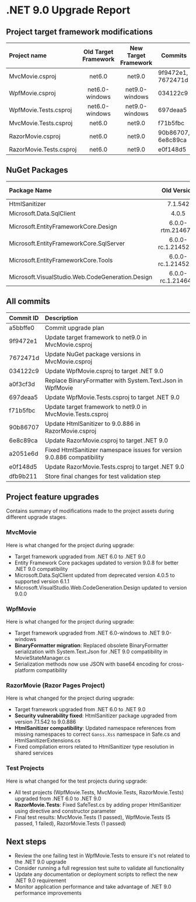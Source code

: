 # .NET 9.0 Upgrade Report

## Project target framework modifications

| Project name                                   | Old Target Framework    | New Target Framework    | Commits                              |
|:-----------------------------------------------|:-----------------------:|:-----------------------:|--------------------------------------|
| MvcMovie.csproj                                | net6.0                  | net9.0                  | 9f9472e1, 7672471d                   |
| WpfMovie.csproj                                | net6.0-windows          | net9.0-windows          | 034122c9                             |
| WpfMovie.Tests.csproj                          | net6.0-windows          | net9.0-windows          | 697deaa5                             |
| MvcMovie.Tests.csproj                          | net6.0                  | net9.0                  | f71b5fbc                             |
| RazorMovie.csproj                              | net6.0                  | net9.0                  | 90b86707, 6e8c89ca                   |
| RazorMovie.Tests.csproj                        | net6.0                  | net9.0                  | e0f148d5                             |

## NuGet Packages

| Package Name                                | Old Version           | New Version | Commit Id                             |
|:-------------------------------------------|:---------------------:|:-----------:|---------------------------------------|
| HtmlSanitizer                              | 7.1.542               | 9.0.886     | 90b86707                              |
| Microsoft.Data.SqlClient                   | 4.0.5                 | 6.1.1       | 7672471d                              |
| Microsoft.EntityFrameworkCore.Design       | 6.0.0-rtm.21467.1     | 9.0.8       | 7672471d                              |
| Microsoft.EntityFrameworkCore.SqlServer    | 6.0.0-rc.1.21452.10   | 9.0.8       | 7672471d                              |
| Microsoft.EntityFrameworkCore.Tools        | 6.0.0-rc.1.21452.10   | 9.0.8       | 7672471d                              |
| Microsoft.VisualStudio.Web.CodeGeneration.Design | 6.0.0-rc.1.21464.1 | 9.0.0       | 7672471d                              |

## All commits

| Commit ID              | Description                                                                    |
|:-----------------------|:-------------------------------------------------------------------------------|
| a5bbffe0               | Commit upgrade plan                                                            |
| 9f9472e1               | Update target framework to net9.0 in MvcMovie.csproj                         |
| 7672471d               | Update NuGet package versions in MvcMovie.csproj                              |
| 034122c9               | Update WpfMovie.csproj to target .NET 9.0                                     |
| a0f3cf3d               | Replace BinaryFormatter with System.Text.Json in WpfMovie                     |
| 697deaa5               | Update WpfMovie.Tests.csproj to target .NET 9.0                               |
| f71b5fbc               | Update target framework to net9.0 in MvcMovie.Tests.csproj                   |
| 90b86707               | Update HtmlSanitizer to 9.0.886 in RazorMovie.csproj                         |
| 6e8c89ca               | Update RazorMovie.csproj to target .NET 9.0                                   |
| a2051e6d               | Fixed HtmlSanitizer namespace issues for version 9.0.886 compatibility       |
| e0f148d5               | Update RazorMovie.Tests.csproj to target .NET 9.0                             |
| dfb9b211               | Store final changes for test validation step                                   |

## Project feature upgrades

Contains summary of modifications made to the project assets during different upgrade stages.

### MvcMovie

Here is what changed for the project during upgrade:

- Target framework upgraded from .NET 6.0 to .NET 9.0
- Entity Framework Core packages updated to version 9.0.8 for better .NET 9.0 compatibility
- Microsoft.Data.SqlClient updated from deprecated version 4.0.5 to supported version 6.1.1
- Microsoft.VisualStudio.Web.CodeGeneration.Design updated to version 9.0.0

### WpfMovie

Here is what changed for the project during upgrade:

- Target framework upgraded from .NET 6.0-windows to .NET 9.0-windows
- **BinaryFormatter migration**: Replaced obsolete BinaryFormatter serialization with System.Text.Json for .NET 9.0 compatibility in MovieStateManager.cs
- Serialization methods now use JSON with base64 encoding for cross-platform compatibility

### RazorMovie (Razor Pages Project)

Here is what changed for the project during upgrade:

- Target framework upgraded from .NET 6.0 to .NET 9.0
- **Security vulnerability fixed**: HtmlSanitizer package upgraded from version 7.1.542 to 9.0.886
- **HtmlSanitizer compatibility**: Updated namespace references from missing namespaces to correct `Ganss.Xss` namespace in Safe.cs and HtmlSanitizerExtensions.cs
- Fixed compilation errors related to HtmlSanitizer type resolution in shared services

### Test Projects

Here is what changed for the test projects during upgrade:

- All test projects (WpfMovie.Tests, MvcMovie.Tests, RazorMovie.Tests) upgraded from .NET 6.0 to .NET 9.0
- **RazorMovie.Tests**: Fixed SafeTest.cs by adding proper HtmlSanitizer using directive and constructor parameter
- Final test results: MvcMovie.Tests (1 passed), WpfMovie.Tests (5 passed, 1 failed), RazorMovie.Tests (1 passed)

## Next steps

- Review the one failing test in WpfMovie.Tests to ensure it's not related to the .NET 9.0 upgrade
- Consider running a full regression test suite to validate all functionality 
- Update any documentation or deployment scripts to reflect the new .NET 9.0 requirement
- Monitor application performance and take advantage of .NET 9.0 performance improvements